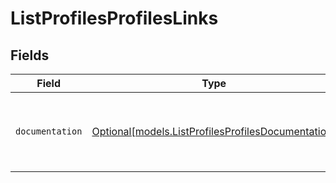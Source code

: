 # ListProfilesProfilesLinks


## Fields

| Field                                                                                                | Type                                                                                                 | Required                                                                                             | Description                                                                                          |
| ---------------------------------------------------------------------------------------------------- | ---------------------------------------------------------------------------------------------------- | ---------------------------------------------------------------------------------------------------- | ---------------------------------------------------------------------------------------------------- |
| `documentation`                                                                                      | [Optional[models.ListProfilesProfilesDocumentation]](../models/listprofilesprofilesdocumentation.md) | :heavy_minus_sign:                                                                                   | The URL to the generic Mollie API error handling guide.                                              |